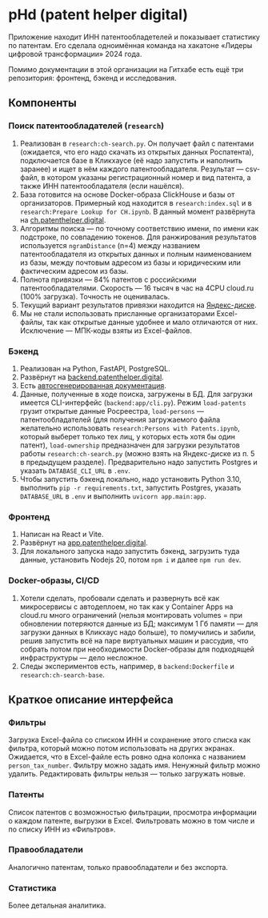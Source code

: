 # pHd (patent helper digital)

Приложение находит ИНН патентообладетелей и показывает статистику по патентам. Его сделала одноимённая команда на хакатоне «Лидеры цифровой трансформации» 2024 года.

Помимо документации в этой организации на Гитхабе есть ещё три репозитория: фронтенд, бэкенд и исследования.

## Компоненты

### Поиск патентообладателей (`research`)

1. Реализован в `research:ch-search.py`. Он получает файл с патентами (ожидается, что его надо скачать из открытых данных Роспатента), подключается базе в Кликхаусе (её надо запустить и наполнить заранее) и ищет в нём каждого патентообладателя. Результат — csv-файл, в котором указаны регистрационный номер и вид патента, а также ИНН патентообладателя (если нашёлся).
2. База готовится на основе Docker-образа ClickHouse и базы от организаторов. Примерный код находится в `research:index.sql` и в `research:Prepare Lookup for CH.ipynb`. В данный момент развёрнута на [ch.patenthelper.digital](http://ch.patenthelper.digital).
3. Алгоритмы поиска — по точному соответствию имени, по имени как подстроке, по совпадению токенов. Для ранжирования результатов используется `ngramDistance` (n=4) между названием патентообладателя из открытых данных и полным наименованием из базы, между почтовым адресом из базы и юридическим или фактическим адресом из базы.
4. Полнота привязки — 84% патентов с российскими патентообладателями. Скорость — 16 тысяч в час на 4CPU cloud.ru (100% загрузка). Точность не оценивалась.
5. Текущий вариант результатов привязки находится на [Яндекс-диске](https://disk.yandex.ru/d/P-nD03kBvOCJEw).
6. Мы не стали использовать присланные организаторами Excel-файлы, так как открытые данные удобнее и мало отличаются от них. Исключение — МПК-коды взяты из Excel-файлов.

### Бэкенд

1. Реализован на Python, FastAPI, PostgreSQL.
2. Развёрнут на [backend.patenthelper.digital](http://backend.patenthelper.digital).
3. Есть [автосгенерированная документация](http://backend.patenthelper.digital/docs).
4. Данные, полученные в ходе поиска, загружены в БД. Для загрузки имеется CLI-интерфейс (`backend:app/cli.py`). Режим `load-patents` грузит открытые данные Росреестра, `load-persons` — патентообладателей (для получения загружаемого файла желательно использовать `research:Persons with Patents.ipynb`, который выберет только тех лиц, у которых есть хотя бы один патент), `load-ownership` предназначен для загрузки результатов работы `research:ch-search.py` (можно взять на Яндекс-диске из п. 5 в предыдущем разделе). Предварительно надо запустить Postgres и указать `DATABASE_CLI_URL` в `.env`.
5. Чтобы запустить бэкенд локально, надо установить Python 3.10, выполнить `pip -r requirements.txt`, запустить Postgres, указать `DATABASE_URL` в `.env` и выполнить `uvicorn app.main:app`.

### Фронтенд

1. Написан на React и Vite.
2. Развёрнут на [app.patenthelper.digital](http://app.patenthelper.digital).
3. Для локального запуска надо запустить бэкенд, загрузить туда данные, установить Nodejs 20, потом `npm i` и далее `npm run dev`.

### Docker-образы, CI/CD

1. Хотели сделать, пробовали сделать и развернуть всё как микросервисы с автодеплоем, но так как у Container Apps на cloud.ru много ограничений (нельзя монтировать volumes = при обновлении потеряются данные из БД; максимум 1 Гб памяти — для загрузки данных в Кликхаус надо больше), то помучились и забили, решив запустить всё на паре виртуальных машин и рассудив, что собрать потом при необходимости Docker-образы для подходящей инфраструктуры — дело несложное.
2. Следы экспериментов есть, например, в `backend:Dockerfile` и `research:ch-search-base`.

## Краткое описание интерфейса

### Фильтры

Загрузка Excel-файла со списком ИНН и сохранение этого списка как фильтра, который можно потом использовать на других экранах. Ожидается, что в Excel-файле есть ровно одна колонка с названием `person_tax_number`. Фильтру можно задать имя. Ненужный фильтр можно удалить. Редактировать фильтры нельзя — только загружать новые.

### Патенты

Список патентов с возможностью фильтрации, просмотра информации о каждом патенте, выгрузки в Excel. Фильтровать можно в том числе и по списку ИНН из «Фильтров».

### Правообладатели

Аналогично патентам, только правообладатели и без экспорта.

### Статистика

Более детальная аналитика.
